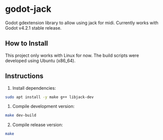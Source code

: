 godot-jack
==========

Godot gdextension library to allow using jack for midi.  Currently works with Godot v4.2.1 stable release.

How to Install
--------------

This project only works with Linux for now.
The build scripts were developed using Ubuntu (x86_64).

## Instructions

1. Install dependencies:

```bash
sudo apt install -y make g++ libjack-dev
```

1. Compile development version:

```bash
make dev-build
```

2. Compile release version:

```bash
make
```
